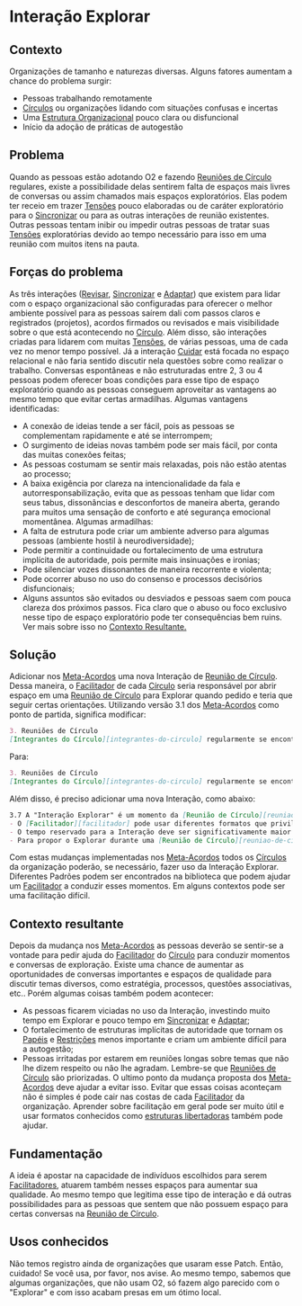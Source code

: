 # Interação Explorar

## Contexto
Organizações de tamanho e naturezas diversas. Alguns fatores aumentam a chance do problema surgir:
-   Pessoas trabalhando remotamente
-   [Círculos][circulos] ou organizações lidando com situações confusas e incertas
-   Uma [Estrutura Organizacional][estrutura-organizacional] pouco clara ou disfuncional
-   Início da adoção de práticas de autogestão

## Problema
Quando as pessoas estão adotando O2 e fazendo [Reuniões de Círculo][reuniao-de-circulo] regulares, existe a possibilidade delas sentirem falta de espaços mais livres de conversas ou assim chamados mais espaços exploratórios. Elas podem ter receio em trazer [Tensões][tensoes] pouco elaboradas ou de caráter exploratório para o [Sincronizar][sincronizar] ou para as outras interações de reunião existentes. Outras pessoas tentam inibir ou impedir outras pessoas de tratar suas [Tensões][tensoes] exploratórias devido ao tempo necessário para isso em uma reunião com muitos itens na pauta.

## Forças do problema
As três interações ([Revisar][revisar], [Sincronizar][sincronizar] e [Adaptar][adaptar]) que existem para lidar com o espaço organizacional são configuradas para oferecer o melhor ambiente possível para as pessoas saírem dali com passos claros e registrados (projetos), acordos firmados ou revisados e mais visibilidade sobre o que está acontecendo no [Círculo][circulos]. Além disso, são interações criadas para lidarem com muitas [Tensões][tensoes], de várias pessoas, uma de cada vez no menor tempo possível. Já a interação [Cuidar][cuidar] está focada no espaço relacional e não faria sentido discutir nela questões sobre como realizar o trabalho. Conversas espontâneas e não estruturadas entre 2, 3 ou 4 pessoas podem oferecer boas condições para esse tipo de espaço exploratório quando as pessoas conseguem aproveitar as vantagens ao mesmo tempo que evitar certas armadilhas. Algumas vantagens identificadas:
-   A conexão de ideias tende a ser fácil, pois as pessoas se complementam rapidamente e até se interrompem;
-   O surgimento de ideias novas também pode ser mais fácil, por conta das muitas conexões feitas;
-   As pessoas costumam se sentir mais relaxadas, pois não estão atentas ao processo;
-   A baixa exigência por clareza na intencionalidade da fala e autorresponsabilização, evita que as pessoas tenham que lidar com seus tabus, dissonâncias e desconfortos de maneira aberta, gerando para muitos uma sensação de conforto e até segurança emocional momentânea.
Algumas armadilhas:
-   A falta de estrutura pode criar um ambiente adverso para algumas pessoas (ambiente hostil à neurodiversidade);
-   Pode permitir a continuidade ou fortalecimento de uma estrutura implícita de autoridade, pois permite mais insinuações e ironias;
-   Pode silenciar vozes dissonantes de maneira recorrente e violenta;
-   Pode ocorrer abuso no uso do consenso e processos decisórios disfuncionais;
-   Alguns assuntos são evitados ou desviados e pessoas saem com pouca clareza dos próximos passos.
Fica claro que o abuso ou foco exclusivo nesse tipo de espaço exploratório pode ter consequências bem ruins. Ver mais sobre isso no [Contexto Resultante.](https://www.notion.so/Patch-Modo-Explorar-12c9eb10b73a4e3eb335741bb5c041f6)

## Solução
Adicionar nos [Meta-Acordos][meta-acordos] uma nova Interação de [Reunião de Círculo][reuniao-de-circulo]. Dessa maneira, o [Facilitador][facilitador] de cada [Círculo][circulos] seria responsável por abrir espaço em uma [Reunião de Círculo][reuniao-de-circulo] para Explorar quando pedido e teria que seguir certas orientações. Utilizando versão 3.1 dos [Meta-Acordos][meta-acordos] como ponto de partida, significa modificar:
```markdown
3. Reuniões de Círculo
[Integrantes do Círculo][integrantes-do-circulo] regularmente se encontram em um espaço chamado "Reunião de Círculo" para executar uma ou mais das 4 "Interações" especiais de reunião descritas na seção seguinte: [Revisar][revisar], [Sincronizar][sincronizar], [Adaptar][adaptar] e [Cuidar][cuidar]. [Reuniões de Círculo][reuniao-de-circulo] são agendadas pelo [Escriba][escriba] e facilitadas pelo [Facilitador][facilitador], dois [Papéis Essenciais][papeis-essenciais].
```
Para:
```markdown
3. Reuniões de Círculo
[Integrantes do Círculo][integrantes-do-circulo] regularmente se encontram em um espaço chamado "Reunião de Círculo" para executar uma ou mais das 5 "Interações" especiais de reunião descritas na seção seguinte: [Revisar][revisar], [Sincronizar][sincronizar], [Adaptar][adaptar], Explorar e [Cuidar][cuidar]. [Reuniões de Círculo][reuniao-de-circulo] são agendadas pelo [Escriba][escriba] e facilitadas pelo [Facilitador][facilitador], dois [Papéis Essenciais][papeis-essenciais].
```
Além disso, é preciso adicionar uma nova Interação, como abaixo:
```markdown
3.7 A "Interação Explorar" é um momento da [Reunião de Círculo][reuniao-de-circulo] cujo objetivo é promover uma conversa aberta sobre um tema que um [Integrante do Círculo][integrantes-do-circulo] acredita ser relevante. Durante o Explorar:
- O [Facilitador][facilitador] pode usar diferentes formatos que privilegiam a troca de ideias e a conversa fluida entre os participantes;
- O tempo reservado para a Interação deve ser significativamente maior que o tempo comumente usado para processar [Tensões][tensoes] no [Sincronizar][sincronizar];
- Para propor o Explorar durante uma [Reunião de Círculo][reuniao-de-circulo], sem aviso prévio, o [Facilitador][facilitador] deve checar se há [Objeções][objecoes];
```
Com estas mudanças implementadas nos [Meta-Acordos][meta-acordos] todos os [Círculos][circulos] da organização poderão, se necessário, fazer uso da Interação Explorar.
Diferentes Padrões podem ser encontrados na biblioteca que podem ajudar um [Facilitador][facilitador] a conduzir esses momentos. Em alguns contextos pode ser uma facilitação difícil.

## Contexto resultante
Depois da mudança nos [Meta-Acordos][meta-acordos] as pessoas deverão se sentir-se a vontade para pedir ajuda do [Facilitador][facilitador] do [Círculo][circulos] para conduzir momentos e conversas de exploração. Existe uma chance de aumentar as oportunidades de conversas importantes e espaços de qualidade para discutir temas diversos, como estratégia, processos, questões associativas, etc.. Porém algumas coisas também podem acontecer:
-   As pessoas ficarem viciadas no uso da Interação, investindo muito tempo em Explorar e pouco tempo em [Sincronizar][sincronizar] e [Adaptar][adaptar];
-   O fortalecimento de estruturas implícitas de autoridade que tornam os [Papéis][papeis] e [Restrições][restricoes] menos importante e criam um ambiente difícil para a autogestão;
-   Pessoas irritadas por estarem em reuniões longas sobre temas que não lhe dizem respeito ou não lhe agradam. Lembre-se que [Reuniões de Círculo][reuniao-de-circulo] são priorizadas. O ultimo ponto da mudança proposta dos [Meta-Acordos][meta-acordos] deve ajudar a evitar isso.
Evitar que essas coisas aconteçam não é simples é pode cair nas costas de cada [Facilitador][facilitador] da organização. Aprender sobre facilitação em geral pode ser muito útil e usar formatos conhecidos como [estruturas libertadoras](http://www.liberatingstructures.com.br/) também pode ajudar.

## Fundamentação
A ideia é apostar na capacidade de indivíduos escolhidos para serem [Facilitadores][facilitador], atuarem também nesses espaços para aumentar sua qualidade. Ao mesmo tempo que legitima esse tipo de interação e dá outras possibilidades para as pessoas que sentem que não possuem espaço para certas conversas na [Reunião de Círculo][reuniao-de-circulo].

## Usos conhecidos
Não temos registro ainda de organizações que usaram esse Patch. Então, cuidado! Se você usa, por favor, nos avise. Ao mesmo tempo, sabemos que algumas organizações, que não usam O2, só fazem algo parecido com o "Explorar" e com isso acabam presas em um ótimo local.

<!-- Links -->
[meta-acordos]: ../../meta-acordos.md#meta-acordos-da-organizacao-organica
[organizacao ]: ../../meta-acordos.md#1-organizacao
[proposito]: ../../meta-acordos.md#1.1-proposito
[colegas]: ../../meta-acordos.md#1.2-colegas
[tensoes]: ../../meta-acordos.md#1.3-tensoes-criativas
[estrutura-organizacional]: ../../meta-acordos.md#2-estrutura-organizacional
[papeis]: ../../meta-acordos.md#2.1-papeis
[energizacao]: ../../meta-acordos.md#2.1.1-energizacao
[autoridade-do-papel]: ../../meta-acordos.md#2.1.2-autoridade-do-papel
[deixando-papeis]: ../../meta-acordos.md#2.1.3-deixando-papeis
[circulos]: ../../meta-acordos.md#2.2-circulos
[circulos-nao-alteram-sua-definicao]: ../../meta-acordos.md#2.2.1-circulos-nao-alteram-sua-definicao
[circulos-nao-estruturam-seus-circulos-internos]: ../../meta-acordos.md#2.2.2-circulos-nao-estruturam-seus-circulos-internos
[artefatos-do-circulo]: ../../meta-acordos.md#2.3-artefatos-do-circulo
[circulos-podem-delegar-artefatos]: ../../meta-acordos.md#2.3.1-circulos-podem-delegar-artefatos
[integrantes-do-circulo]: ../../meta-acordos.md#2.4-integrantes-do-circulo
[restricoes]: ../../meta-acordos.md#2.5-restricoes
[restricoes-nao-estabelecem-responsabilidades]: ../../meta-acordos.md#2.5.1-restricoes-nao-estabelecem-responsabilidades
[prioridades-do-circulo]: ../../meta-acordos.md#2.6-prioridades-do-circulo
[reunioes-e-interacoes]: ../../meta-acordos.md#3-reunioes-e-interacoes
[revisar]: ../../meta-acordos.md#3.1-revisar
[sincronizar]: ../../meta-acordos.md#3.2-sincronizar
[adaptar]: ../../meta-acordos.md#3.3-adaptar
[operacoes-de-adaptar]: ../../meta-acordos.md#3.3.1-operacoes-de-adaptar
[decisao-integrativa]: ../../meta-acordos.md#3.3.2-decisao-integrativa
[proposta]: ../../meta-acordos.md#3.3.2.1-proposta
[apresentacao-de-exemplos]: ../../meta-acordos.md#3.3.2.2-apresentacao-de-exemplos
[facilitador-pode-descartar-a-proposta]: ../../meta-acordos.md#3.3.2.3-facilitador-pode-descartar-a-proposta
[objecoes]: ../../meta-acordos.md#3.3.2.4-objecoes
[objecoes-validas]: ../../meta-acordos.md#3.3.2.5-objecoes-validas
[facilitador-pode-descartar-a-objecao]: ../../meta-acordos.md#3.3.2.6-facilitador-pode-descartar-a-objecao
[integracao]: ../../meta-acordos.md#3.3.2.7-integracao
[quebra-dos-meta-acordos]: ../../meta-acordos.md#3.3.2.8-quebra-dos-meta-acordos
[cuidar]: ../../meta-acordos.md#3.4-cuidar
[reuniao-de-circulo]: ../../meta-acordos.md#3.5-reuniao-de-circulo
[somente-integrantes-podem-tratar-tensoes]: ../../meta-acordos.md#3.5.1-somente-integrantes-podem-tratar-tensoes
[formato-da-reuniao]: ../../meta-acordos.md#3.5.2-formato-da-reuniao
[integrantes-ausentes]: ../../meta-acordos.md#3.5.3-integrantes-ausentes
[priorize-a-reuniao]: ../../meta-acordos.md#3.5.4-priorize-a-reuniao
[restricoes-de-facilitacao]: ../../meta-acordos.md#3.6-restricoes-de-facilitacao
[uma-tensao-de-cada-vez]: ../../meta-acordos.md#3.6.1-uma-tensao-de-cada-vez
[lista-de-tensoes]: ../../meta-acordos.md#3.6.2-lista-de-tensoes
[interacoes-assincronas]: ../../meta-acordos.md#3.7-interacoes-assincronas
[novas-interacoes]: ../../meta-acordos.md#3.8-novas-interacoes
[papeis-essenciais]: ../../meta-acordos.md#4-papeis-essenciais
[guia]: ../../meta-acordos.md#4.1-guia
[energizacao-do-guia]: ../../meta-acordos.md#4.1.1-energizacao-do-guia
[representante]: ../../meta-acordos.md#4.2-representante
[facilitador]: ../../meta-acordos.md#4.3-facilitador
[escriba]: ../../meta-acordos.md#4.4-escriba
[papeis-essenciais-eleitos]: ../../meta-acordos.md#4.5-papeis-essenciais-eleitos
[colegas-elegiveis]: ../../meta-acordos.md#4.5.1-colegas-elegiveis
[eleicoes]: ../../meta-acordos.md#4.5.2-eleicoes
[alteracoes-nos-papeis-essenciais]: ../../meta-acordos.md#4.5.3-alteracoes-nos-papeis-essenciais
[alteracoes-nos-papeis-essenciais-nao-propagam]: ../../meta-acordos.md#4.5.3.1-alteracoes-nos-papeis-essenciais-nao-propagam
[energizacao-de-papeis-definidos]: ../../meta-acordos.md#5-energizacao-de-papeis-definidos
[foco]: ../../meta-acordos.md#5.1-foco
[autorresponsabilizacao]: ../../meta-acordos.md#5.2-autorresponsabilizacao
[transparencia]: ../../meta-acordos.md#5.3-transparencia
[ato-heroico]: ../../meta-acordos.md#5.4-ato-heroico
